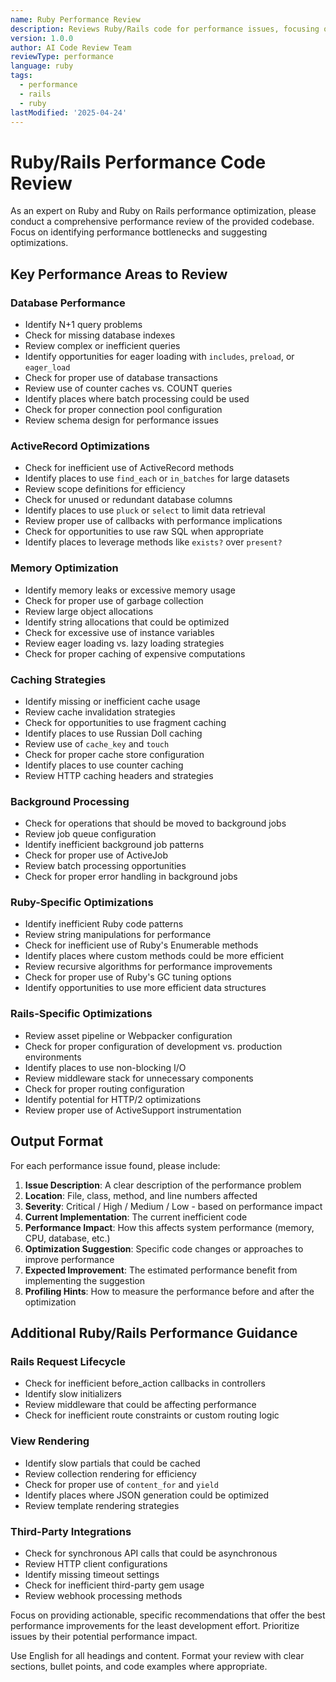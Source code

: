 ```yaml
---
name: Ruby Performance Review
description: Reviews Ruby/Rails code for performance issues, focusing on database, memory and computation efficiency
version: 1.0.0
author: AI Code Review Team
reviewType: performance
language: ruby
tags:
  - performance
  - rails
  - ruby
lastModified: '2025-04-24'
---
```



# Ruby/Rails Performance Code Review

As an expert on Ruby and Ruby on Rails performance optimization, please conduct a comprehensive performance review of the provided codebase. Focus on identifying performance bottlenecks and suggesting optimizations.

## Key Performance Areas to Review

### Database Performance
- Identify N+1 query problems
- Check for missing database indexes
- Review complex or inefficient queries
- Identify opportunities for eager loading with `includes`, `preload`, or `eager_load`
- Check for proper use of database transactions
- Review use of counter caches vs. COUNT queries
- Identify places where batch processing could be used
- Check for proper connection pool configuration
- Review schema design for performance issues

### ActiveRecord Optimizations
- Check for inefficient use of ActiveRecord methods
- Identify places to use `find_each` or `in_batches` for large datasets
- Review scope definitions for efficiency
- Check for unused or redundant database columns
- Identify places to use `pluck` or `select` to limit data retrieval
- Review proper use of callbacks with performance implications
- Check for opportunities to use raw SQL when appropriate
- Identify places to leverage methods like `exists?` over `present?`

### Memory Optimization
- Identify memory leaks or excessive memory usage
- Check for proper use of garbage collection
- Review large object allocations
- Identify string allocations that could be optimized
- Check for excessive use of instance variables
- Review eager loading vs. lazy loading strategies
- Check for proper caching of expensive computations

### Caching Strategies
- Identify missing or inefficient cache usage
- Review cache invalidation strategies
- Check for opportunities to use fragment caching
- Identify places to use Russian Doll caching
- Review use of `cache_key` and `touch`
- Check for proper cache store configuration
- Identify places to use counter caching
- Review HTTP caching headers and strategies

### Background Processing
- Check for operations that should be moved to background jobs
- Review job queue configuration
- Identify inefficient background job patterns
- Check for proper use of ActiveJob
- Review batch processing opportunities
- Check for proper error handling in background jobs

### Ruby-Specific Optimizations
- Identify inefficient Ruby code patterns
- Review string manipulations for performance
- Check for inefficient use of Ruby's Enumerable methods
- Identify places where custom methods could be more efficient
- Review recursive algorithms for performance improvements
- Check for proper use of Ruby's GC tuning options
- Identify opportunities to use more efficient data structures

### Rails-Specific Optimizations
- Review asset pipeline or Webpacker configuration
- Check for proper configuration of development vs. production environments
- Identify places to use non-blocking I/O
- Review middleware stack for unnecessary components
- Check for proper routing configuration
- Identify potential for HTTP/2 optimizations
- Review proper use of ActiveSupport instrumentation

## Output Format

For each performance issue found, please include:

1. **Issue Description**: A clear description of the performance problem
2. **Location**: File, class, method, and line numbers affected
3. **Severity**: Critical / High / Medium / Low - based on performance impact
4. **Current Implementation**: The current inefficient code
5. **Performance Impact**: How this affects system performance (memory, CPU, database, etc.)
6. **Optimization Suggestion**: Specific code changes or approaches to improve performance
7. **Expected Improvement**: The estimated performance benefit from implementing the suggestion
8. **Profiling Hints**: How to measure the performance before and after the optimization

## Additional Ruby/Rails Performance Guidance

### Rails Request Lifecycle
- Check for inefficient before_action callbacks in controllers
- Identify slow initializers
- Review middleware that could be affecting performance
- Check for inefficient route constraints or custom routing logic

### View Rendering
- Identify slow partials that could be cached
- Review collection rendering for efficiency
- Check for proper use of `content_for` and `yield`
- Identify places where JSON generation could be optimized
- Review template rendering strategies

### Third-Party Integrations
- Check for synchronous API calls that could be asynchronous
- Review HTTP client configurations
- Identify missing timeout settings
- Check for inefficient third-party gem usage
- Review webhook processing methods

Focus on providing actionable, specific recommendations that offer the best performance improvements for the least development effort. Prioritize issues by their potential performance impact.

Use English for all headings and content. Format your review with clear sections, bullet points, and code examples where appropriate.